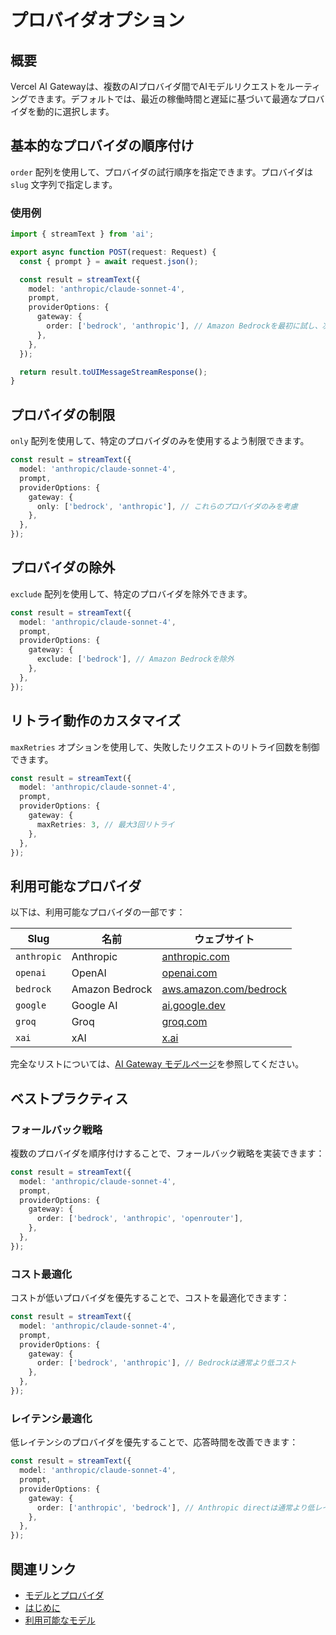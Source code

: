 # プロバイダオプション

## 概要

Vercel AI Gatewayは、複数のAIプロバイダ間でAIモデルリクエストをルーティングできます。デフォルトでは、最近の稼働時間と遅延に基づいて最適なプロバイダを動的に選択します。

## 基本的なプロバイダの順序付け

`order` 配列を使用して、プロバイダの試行順序を指定できます。プロバイダは `slug` 文字列で指定します。

### 使用例

```typescript
import { streamText } from 'ai';

export async function POST(request: Request) {
  const { prompt } = await request.json();

  const result = streamText({
    model: 'anthropic/claude-sonnet-4',
    prompt,
    providerOptions: {
      gateway: {
        order: ['bedrock', 'anthropic'], // Amazon Bedrockを最初に試し、次にAnthropicを試す
      },
    },
  });

  return result.toUIMessageStreamResponse();
}
```

## プロバイダの制限

`only` 配列を使用して、特定のプロバイダのみを使用するよう制限できます。

```typescript
const result = streamText({
  model: 'anthropic/claude-sonnet-4',
  prompt,
  providerOptions: {
    gateway: {
      only: ['bedrock', 'anthropic'], // これらのプロバイダのみを考慮
    },
  },
});
```

## プロバイダの除外

`exclude` 配列を使用して、特定のプロバイダを除外できます。

```typescript
const result = streamText({
  model: 'anthropic/claude-sonnet-4',
  prompt,
  providerOptions: {
    gateway: {
      exclude: ['bedrock'], // Amazon Bedrockを除外
    },
  },
});
```

## リトライ動作のカスタマイズ

`maxRetries` オプションを使用して、失敗したリクエストのリトライ回数を制御できます。

```typescript
const result = streamText({
  model: 'anthropic/claude-sonnet-4',
  prompt,
  providerOptions: {
    gateway: {
      maxRetries: 3, // 最大3回リトライ
    },
  },
});
```

## 利用可能なプロバイダ

以下は、利用可能なプロバイダの一部です：

| Slug | 名前 | ウェブサイト |
|------|------|--------------|
| `anthropic` | Anthropic | [anthropic.com](https://anthropic.com) |
| `openai` | OpenAI | [openai.com](https://openai.com) |
| `bedrock` | Amazon Bedrock | [aws.amazon.com/bedrock](https://aws.amazon.com/bedrock) |
| `google` | Google AI | [ai.google.dev](https://ai.google.dev) |
| `groq` | Groq | [groq.com](https://groq.com) |
| `xai` | xAI | [x.ai](https://x.ai) |

完全なリストについては、[AI Gateway モデルページ](https://vercel.com/ai-gateway/models)を参照してください。

## ベストプラクティス

### フォールバック戦略

複数のプロバイダを順序付けすることで、フォールバック戦略を実装できます：

```typescript
const result = streamText({
  model: 'anthropic/claude-sonnet-4',
  prompt,
  providerOptions: {
    gateway: {
      order: ['bedrock', 'anthropic', 'openrouter'],
    },
  },
});
```

### コスト最適化

コストが低いプロバイダを優先することで、コストを最適化できます：

```typescript
const result = streamText({
  model: 'anthropic/claude-sonnet-4',
  prompt,
  providerOptions: {
    gateway: {
      order: ['bedrock', 'anthropic'], // Bedrockは通常より低コスト
    },
  },
});
```

### レイテンシ最適化

低レイテンシのプロバイダを優先することで、応答時間を改善できます：

```typescript
const result = streamText({
  model: 'anthropic/claude-sonnet-4',
  prompt,
  providerOptions: {
    gateway: {
      order: ['anthropic', 'bedrock'], // Anthropic directは通常より低レイテンシ
    },
  },
});
```

## 関連リンク

- [モデルとプロバイダ](/docs/ai-gateway/models-and-providers)
- [はじめに](/docs/ai-gateway/getting-started)
- [利用可能なモデル](https://vercel.com/ai-gateway/models)
